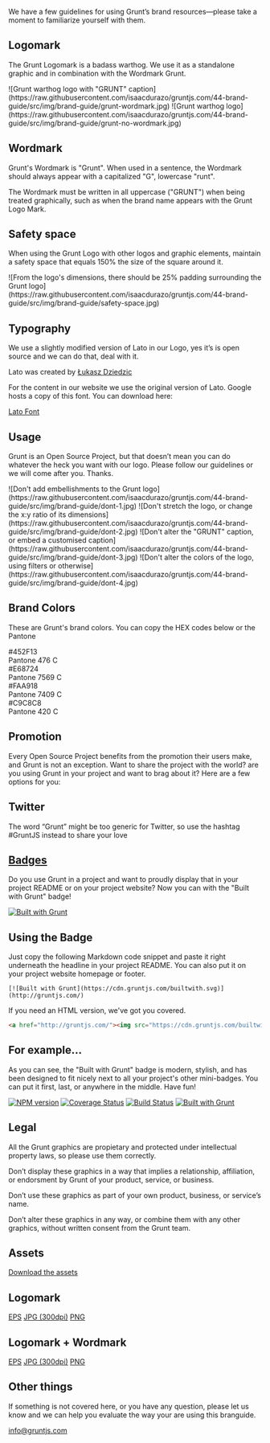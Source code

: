 We have a few guidelines for using Grunt’s brand resources—please take a moment to familiarize yourself with them.

## Logomark

The Grunt Logomark is a badass warthog. We use it as a standalone graphic and in combination with the Wordmark Grunt.

<div class="logomark">
![Grunt warthog logo with "GRUNT" caption](https://raw.githubusercontent.com/isaacdurazo/gruntjs.com/44-brand-guide/src/img/brand-guide/grunt-wordmark.jpg)
![Grunt warthog logo](https://raw.githubusercontent.com/isaacdurazo/gruntjs.com/44-brand-guide/src/img/brand-guide/grunt-no-wordmark.jpg)
</div>

## Wordmark

Grunt's Wordmark is "Grunt". When used in a sentence, the Wordmark should always appear with a capitalized "G", lowercase "runt". 

The Wordmark must be written in all uppercase ("GRUNT") when being treated graphically, such as when the brand name appears with the Grunt Logo Mark.

## Safety space

When using the Grunt Logo with other logos and graphic elements, maintain a safety space that equals 150% the size of the square around it.

<div class="safety">
![From the logo's dimensions, there should be 25% padding surrounding the Grunt logo](https://raw.githubusercontent.com/isaacdurazo/gruntjs.com/44-brand-guide/src/img/brand-guide/safety-space.jpg)
</div>

## Typography

We use a slightly modified version of Lato in our Logo, yes it’s is open source and we can do that, deal with it. 

Lato was created by [Łukasz Dziedzic](https://plus.google.com/106163021290874968147/about)

For the content in our website we use the original version of Lato. Google hosts a copy of this font. You can download here:

<a href="https://www.google.com/fonts/specimen/Lato" class="button">Lato Font</a>

## Usage

Grunt is an Open Source Project, but that doesn’t mean you can do whatever the heck you want with our logo. Please follow our guidelines or we will come after you. Thanks. 

<div class="usage">
![Don't add embellishments to the Grunt logo](https://raw.githubusercontent.com/isaacdurazo/gruntjs.com/44-brand-guide/src/img/brand-guide/dont-1.jpg)
![Don't stretch the logo, or change the x:y ratio of its dimensions](https://raw.githubusercontent.com/isaacdurazo/gruntjs.com/44-brand-guide/src/img/brand-guide/dont-2.jpg)
![Don't alter the "GRUNT" caption, or embed a customised caption](https://raw.githubusercontent.com/isaacdurazo/gruntjs.com/44-brand-guide/src/img/brand-guide/dont-3.jpg)
![Don't alter the colors of the logo, using filters or otherwise](https://raw.githubusercontent.com/isaacdurazo/gruntjs.com/44-brand-guide/src/img/brand-guide/dont-4.jpg)
</div>

## Brand Colors

These are Grunt's brand colors. You can copy the HEX codes below or the Pantone

<div class="brand-colors">
  <div class="color-container brown">
    <div class="color"></div>
    <div clas="hex">#452F13</div>
    <div class="pantone">Pantone 476 C</div>
  </div> 
  <div class="color-container orange">
    <div class="color"></div>
    <div clas="hex">#E68724</div>
    <div class="pantone">Pantone 7569 C</div>
  </div> 
  <div class="color-container yellow">
    <div class="color"></div>
    <div clas="hex">#FAA918</div>
    <div class="pantone">Pantone 7409 C</div>
  </div>
  <div class="color-container gray">
    <div class="color"></div>
    <div clas="hex">#C9C8C8</div>
    <div class="pantone">Pantone 420 C</div>
  </div>
</div>

## Promotion

Every Open Source Project benefits from the promotion their users make, and Grunt is not an exception. Want to share the project with the world? are you using Grunt in your project and want to brag about it? Here are a few options for you:

## Twitter

The word “Grunt” might be too generic for Twitter, so use the hashtag #GruntJS instead to share your love

## [Badges](/built-with-grunt-badge)

Do you use Grunt in a project and want to proudly display that in your project README or on your project website? Now you can with the "Built with Grunt" badge!

[![Built with Grunt](https://cdn.gruntjs.com/builtwith.svg)](http://gruntjs.com/)

## Using the Badge

Just copy the following Markdown code snippet and paste it right underneath the headline in your project README. You can also put it on your project website homepage or footer.

```
[![Built with Grunt](https://cdn.gruntjs.com/builtwith.svg)](http://gruntjs.com/)
```

If you need an HTML version, we've got you covered.

```html
<a href="http://gruntjs.com/"><img src="https://cdn.gruntjs.com/builtwith.svg" alt="Built with Grunt"></a>
```

## For example...

As you can see, the "Built with Grunt" badge is modern, stylish, and has been designed to fit nicely next to all your project's other mini-badges. You can put it first, last, or anywhere in the middle. Have fun!

[![NPM version](https://badge.fury.io/js/grunt.svg)](http://badge.fury.io/)
[![Coverage Status](https://s3.amazonaws.com/assets.coveralls.io/badges/coveralls_100.svg)](https://coveralls.io/)
[![Build Status](https://secure.travis-ci.org/gruntjs/grunt.svg?branch=master)](http://travis-ci.org/)
[![Built with Grunt](https://cdn.gruntjs.com/builtwith.svg)](http://gruntjs.com/)

## Legal

All the Grunt graphics are propietary and protected under intellectual property laws, so please use them correctly.

Don’t display these graphics in a way that implies a relationship, affiliation, or endorsment by Grunt of your product, service, or business.

Don’t use these graphics as part of your own product, business, or service’s name.

Don’t alter these graphics in any way, or combine them with any other graphics, without written consent from the Grunt team.

## Assets

<a class="button" href="#">Download the assets</a>

## Logomark

<a class="button" href="#">EPS</a>
<a class="button" href="#">JPG (300dpi)</a>
<a class="button" href="#">PNG</a>

## Logomark + Wordmark

<a class="button" href="#">EPS</a>
<a class="button" href="#">JPG (300dpi)</a>
<a class="button" href="#">PNG</a>

## Other things 

If something is not covered here, or you have any question, please let us know and we can help you evaluate the way your are using this branguide.

[info@gruntjs.com](info@gruntjs.com)

